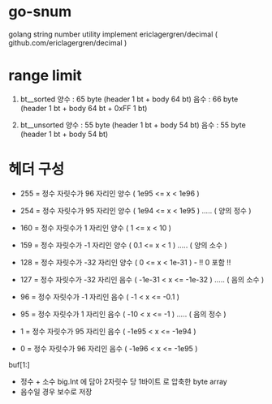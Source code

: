 # go-snum
golang string number utility
implement ericlagergren/decimal ( github.com/ericlagergren/decimal )

# range limit
1. bt__sorted
 양수 : 65 byte (header 1 bt + body 64 bt)
 음수 : 66 byte (header 1 bt + body 64 bt + 0xFF 1 bt)

2. bt__unsorted
 양수 : 55 byte (header 1 bt + body 54 bt)
 음수 : 55 byte (header 1 bt + body 54 bt)


# 헤더 구성
 - 255 = 정수 자릿수가 96 자리인 양수 ( 1e95 <= x < 1e96 )
 - 254 = 정수 자릿수가 95 자리인 양수 ( 1e94 <= x < 1e95 )
 ..... ( 양의 정수 )
 - 160 = 정수 자릿수가 1 자리인 양수 ( 1 <= x < 10 )
 - 159 = 정수 자릿수가 -1 자리인 양수 ( 0.1 <= x < 1 )
 ..... ( 양의 소수 )
 - 128 = 정수 자릿수가 -32 자리인 양수 ( 0 <= x < 1e-31 ) - !! 0 포함 !!

 - 127 = 정수 자릿수가 -32 자리인 음수 ( -1e-31 < x <= -1e-32 )
 ..... ( 음의 소수 )
 - 96 = 정수 자릿수가 -1 자리인 음수 ( -1 < x <= -0.1 )
 - 95 = 정수 자릿수가 1 자리인 음수 ( -10 < x <= -1 )
 ..... ( 음의 정수 )
 - 1 = 정수 자릿수가 95 자리인 음수 ( -1e95 < x <= -1e94 )
 - 0 = 정수 자릿수가 96 자리인 음수 ( -1e96 < x <= -1e95 )

buf[1:]
 - 정수 + 소수 big.Int 에 담아 2자릿수 당 1바이트 로 압축한 byte array
 - 음수일 경우 보수로 저장
